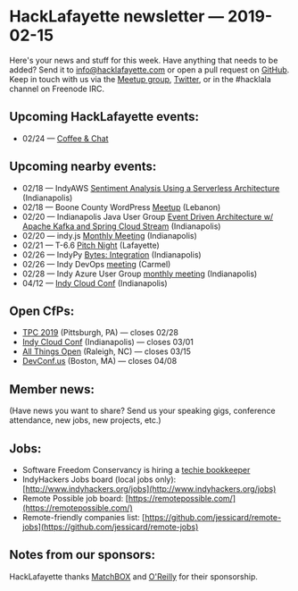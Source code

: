 # HackLafayette newsletter — 2019-02-15

Here's your news and stuff for this week. Have anything that needs to be added? Send it to info@hacklafayette.com or open a pull request on [GitHub](https://github.com/hacklafayette/newsletter). Keep in touch with us via the [Meetup group](https://www.meetup.com/hacklafayette/), [Twitter](https://twitter.com/hacklafayette), or in the #hacklala channel on Freenode IRC.

## Upcoming HackLafayette events:

* 02/24 — [Coffee & Chat](https://www.meetup.com/hacklafayette/events/fmlpkqyzdbgc/)

## Upcoming nearby events:
* 02/18 — IndyAWS [Sentiment Analysis Using a Serverless Architecture](https://www.meetup.com/IndyAWS/events/sjrtmpyzdbzb/) (Indianapolis)
* 02/18 — Boone County WordPress [Meetup](https://www.meetup.com/Boone-County-WordPress-Meetup/events/jlbhvpyzdbzb/) (Lebanon)
* 02/20 — Indianapolis Java User Group [Event Driven Architecture w/ Apache Kafka and Spring Cloud Stream](https://www.meetup.com/Indianapolis-Java-User-Group/events/258217954/) (Indianapolis)
* 02/20 — indy.js [Monthly Meeting](https://www.meetup.com/indyjs/events/ljvvdpyzdbbc/) (Indianapolis)
* 02/21 — T-6.6 [Pitch Night](https://www.meetup.com/tminus/events/257719118/) (Lafayette)
* 02/26 — IndyPy [Bytes: Integration](https://www.meetup.com/indypy/events/lbdfpqyzdbjc/) (Indianapolis)
* 02/26 — Indy DevOps [meeting](https://www.meetup.com/IndyDevOps/events/gjthrqyzdbkc/) (Carmel)
* 02/28 — Indy Azure User Group [monthly meeting](https://www.meetup.com/Indy-Azure-User-Group/events/xkhznpyzdblc/) (Indianapolis)
* 04/12 — [Indy Cloud Conf](https://ti.to/six-feet-up/indy-cloud-conf-2019) (Indianapolis)

## Open CfPs:
* [TPC 2019](https://www.papercall.io/tpccfp) (Pittsburgh, PA) — closes 02/28
* [Indy Cloud Conf](https://www.papercall.io/indy-cloud-con-2019) (Indianapolis) — closes 03/01
* [All Things Open](https://allthingsopen.org/call-for-papers/) (Raleigh, NC) — closes 03/15
* [DevConf.us](https://devconf.info/us) (Boston, MA) — closes 04/08

## Member news:

(Have news you want to share? Send us your speaking gigs, conference attendance, new jobs, new projects, etc.)


## Jobs:

- Software Freedom Conservancy is hiring a [techie bookkeeper](https://sfconservancy.org/news/2019/feb/14/techie-bookkeeper/)
- IndyHackers Jobs board (local jobs only): [http://www.indyhackers.org/jobs](http://www.indyhackers.org/jobs)
- Remote Possible job board: [https://remotepossible.com/](https://remotepossible.com/)
- Remote-friendly companies list: [https://github.com/jessicard/remote-jobs](https://github.com/jessicard/remote-jobs)

## Notes from our sponsors:

HackLafayette thanks [MatchBOX](http://matchboxstudio.org/) and [O'Reilly](http://www.oreilly.com/) for their sponsorship.
